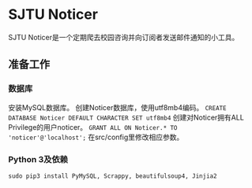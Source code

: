 # SJTU Noticer
SJTU Noticer是一个定期爬去校园咨询并向订阅者发送邮件通知的小工具。

## 准备工作
### 数据库
安装MySQL数据库。
创建Noticer数据库，使用utf8mb4编码。
`CREATE DATABASE Noticer DEFAULT CHARACTER SET utf8mb4`
创建对Noticer拥有ALL Privilege的用户noticer。
`GRANT ALL ON Noticer.* TO 'noticer'@'localhost';`
在src/config里修改相应参数。
### Python 3及依赖
`sudo pip3 install PyMySQL, Scrappy, beautifulsoup4, Jinjia2`
